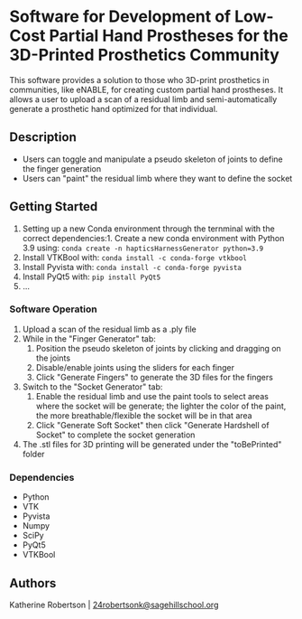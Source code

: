 # Software for Development of Low-Cost Partial Hand Prostheses for the 3D-Printed Prosthetics Community

This software provides a solution to those who 3D-print prosthetics in communities, like eNABLE, for creating custom partial hand prostheses. It allows a user to upload a scan of a residual limb and semi-automatically generate a prosthetic hand optimized for that individual.

## Description

* Users can toggle and manipulate a pseudo skeleton of joints to define the finger generation
* Users can "paint" the residual limb where they want to define the socket

## Getting Started

1. Setting up a new Conda environment through the ternminal with the correct dependencies:1. Create a new conda environment with Python 3.9 using: `conda create -n hapticsHarnessGenerator python=3.9`
2. Install VTKBool with: `conda install -c conda-forge vtkbool`
3. Install Pyvista with: `conda install -c conda-forge pyvista`
4. Install PyQt5 with: `pip install PyQt5`
5. ...

### Software Operation

1. Upload a scan of the residual limb as a .ply file
2. While in the "Finger Generator" tab:
   1. Position the pseudo skeleton of joints by clicking and dragging on the joints
   2. Disable/enable joints using the sliders for each finger
   3. Click "Generate Fingers" to generate the 3D files for the fingers
3. Switch to the "Socket Generator" tab:
   1. Enable the residual limb and use the paint tools to select areas where the socket will be generate; the lighter the color of the paint, the more breathable/flexible the socket will be in that area
   2. Click "Generate Soft Socket" then click "Generate Hardshell of Socket" to complete the socket generation
4. The .stl files for 3D printing will be generated under the "toBePrinted" folder

### Dependencies

- Python
- VTK
- Pyvista
- Numpy
- SciPy
- PyQt5
- VTKBool

## Authors

Katherine Robertson | 24robertsonk@sagehillschool.org
